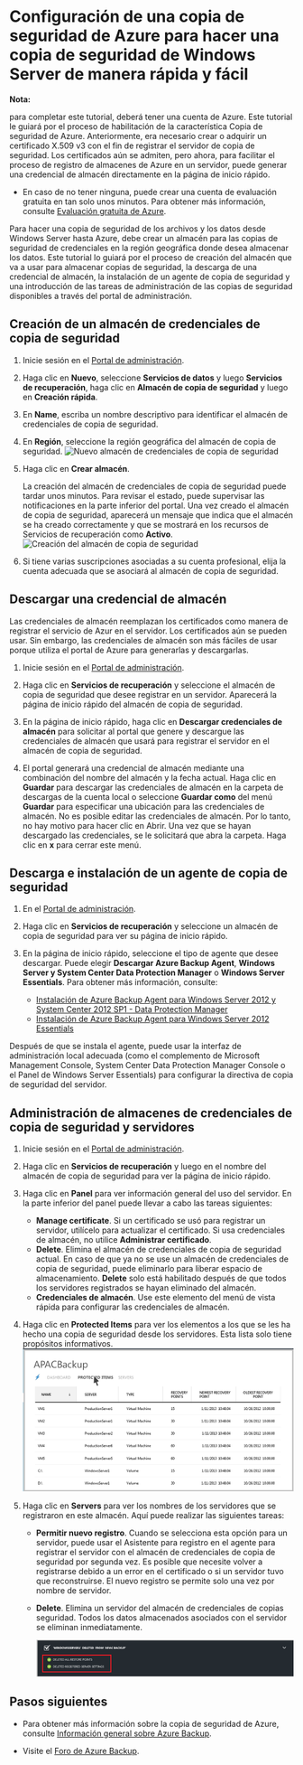 <properties urlDisplayName="Configure a Backup Vault" pageTitle="Configuraci&oacute;n de los Servicios de recuperaci&oacute;n de Azure para hacer copias de seguridad de Windows Server de manera r&aacute;pida y f&aacute;cil" metaKeywords="disaster recovery" description="Use este tutorial para aprender a utilizar el servicio Copia de seguridad en la nube de Microsoft Azure para crear copias de seguridad de Windows Server en la nube." metaCanonical="" services="recovery-services" documentationCenter="" title="Configuraci&oacute;n de Copia de seguridad de Azure para hacer copias de seguridad de Windows Server de manera r&aacute;pida y f&aacute;cil" authors="raynew" solutions="" manager="johndaw" editor="tysonn" />

<tags ms.service="site-recovery" ms.workload="backup-recovery" ms.tgt_pltfrm="na" ms.devlang="na" ms.topic="article" ms.date="01/01/1900" ms.author="raynew" />

# <span id="configure-a-backup-vault-tutorial"></span></a>Configuración de una copia de seguridad de Azure para hacer una copia de seguridad de Windows Server de manera rápida y fácil

<div class="dev-callout"> 
<strong>Nota:</strong>
 
<p>para completar este tutorial, deber&aacute; tener una cuenta de Azure. Este tutorial le guiar&aacute; por el proceso de habilitaci&oacute;n de la caracter&iacute;stica Copia de seguridad de Azure. Anteriormente, era necesario crear o adquirir un certificado X.509 v3 con el fin de registrar el servidor de copia de seguridad. Los certificados a&uacute;n se admiten, pero ahora, para facilitar el proceso de registro de almacenes de Azure en un servidor, puede generar una credencial de almac&eacute;n directamente en la p&aacute;gina de inicio r&aacute;pido. </p>
<ul> 
<li>En caso de no tener ninguna, puede crear una cuenta de evaluaci&oacute;n gratuita en tan solo unos minutos. Para obtener m&aacute;s informaci&oacute;n, consulte <a href="/es-es/pricing/free-trial/">Evaluaci&oacute;n gratuita de Azure</a>.</li> 
 

</ul>
 

</div>

Para hacer una copia de seguridad de los archivos y los datos desde Windows Server hasta Azure, debe crear un almacén para las copias de seguridad de credenciales en la región geográfica donde desea almacenar los datos. Este tutorial lo guiará por el proceso de creación del almacén que va a usar para almacenar copias de seguridad, la descarga de una credencial de almacén, la instalación de un agente de copia de seguridad y una introducción de las tareas de administración de las copias de seguridad disponibles a través del portal de administración.

## <span id="create"></span></a>Creación de un almacén de credenciales de copia de seguridad

1.  Inicie sesión en el [Portal de administración][Portal de administración].

2.  Haga clic en **Nuevo**, seleccione **Servicios de datos** y luego **Servicios de recuperación**, haga clic en **Almacén de copia de seguridad** y luego en **Creación rápida**.

3.  En **Name**, escriba un nombre descriptivo para identificar el almacén de credenciales de copia de seguridad.

4.  En **Región**, seleccione la región geográfica del almacén de copia de seguridad.
     ![Nuevo almacén de credenciales de copia de seguridad][Nuevo almacén de credenciales de copia de seguridad]

5.  Haga clic en **Crear almacén**.

    La creación del almacén de credenciales de copia de seguridad puede tardar unos minutos. Para revisar el estado, puede supervisar las notificaciones en la parte inferior del portal. Una vez creado el almacén de copia de seguridad, aparecerá un mensaje que indica que el almacén se ha creado correctamente y que se mostrará en los recursos de Servicios de recuperación como **Activo**.
    ![Creación del almacén de copia de seguridad][Creación del almacén de copia de seguridad]

6.  Si tiene varias suscripciones asociadas a su cuenta profesional, elija la cuenta adecuada que se asociará al almacén de copia de seguridad.

## <span id="upload"></span></a>Descargar una credencial de almacén

Las credenciales de almacén reemplazan los certificados como manera de registrar el servicio de Azur en el servidor. Los certificados aún se pueden usar. Sin embargo, las credenciales de almacén son más fáciles de usar porque utiliza el portal de Azure para generarlas y descargarlas.

1.  Inicie sesión en el [Portal de administración][Portal de administración].

2.  Haga clic en **Servicios de recuperación** y seleccione el almacén de copia de seguridad que desee registrar en un servidor. Aparecerá la página de inicio rápido del almacén de copia de seguridad.

3.  En la página de inicio rápido, haga clic en **Descargar credenciales de almacén** para solicitar al portal que genere y descargue las credenciales de almacén que usará para registrar el servidor en el almacén de copia de seguridad.

4.  El portal generará una credencial de almacén mediante una combinación del nombre del almacén y la fecha actual. Haga clic en **Guardar** para descargar las credenciales de almacén en la carpeta de descargas de la cuenta local o seleccione **Guardar como** del menú **Guardar** para especificar una ubicación para las credenciales de almacén. No es posible editar las credenciales de almacén. Por lo tanto, no hay motivo para hacer clic en Abrir. Una vez que se hayan descargado las credenciales, se le solicitará que abra la carpeta. Haga clic en **x** para cerrar este menú.

## <span id="download"></span></a>Descarga e instalación de un agente de copia de seguridad

1.  En el [Portal de administración][Portal de administración].

2.  Haga clic en **Servicios de recuperación** y seleccione un almacén de copia de seguridad para ver su página de inicio rápido.

3.  En la página de inicio rápido, seleccione el tipo de agente que desee descargar. Puede elegir **Descargar Azure Backup Agent**, **Windows Server y System Center Data Protection Manager** o **Windows Server Essentials**. Para obtener más información, consulte:

    -   [Instalación de Azure Backup Agent para Windows Server 2012 y System Center 2012 SP1 - Data Protection Manager][Instalación de Azure Backup Agent para Windows Server 2012 y System Center 2012 SP1 - Data Protection Manager]
    -   [Instalación de Azure Backup Agent para Windows Server 2012 Essentials][Instalación de Azure Backup Agent para Windows Server 2012 Essentials]

Después de que se instala el agente, puede usar la interfaz de administración local adecuada (como el complemento de Microsoft Management Console, System Center Data Protection Manager Console o el Panel de Windows Server Essentials) para configurar la directiva de copia de seguridad del servidor.

## <span id="manage"></span></a>Administración de almacenes de credenciales de copia de seguridad y servidores

1.  Inicie sesión en el [Portal de administración][Portal de administración].

2.  Haga clic en **Servicios de recuperación** y luego en el nombre del almacén de copia de seguridad para ver la página de inicio rápido.

3.  Haga clic en **Panel** para ver información general del uso del servidor. En la parte inferior del panel puede llevar a cabo las tareas siguientes:

    -   **Manage certificate**. Si un certificado se usó para registrar un servidor, utilícelo para actualizar el certificado. Si usa credenciales de almacén, no utilice **Administrar certificado**.
    -   **Delete**. Elimina el almacén de credenciales de copia de seguridad actual. En caso de que ya no se use un almacén de credenciales de copia de seguridad, puede eliminarlo para liberar espacio de almacenamiento. **Delete** solo está habilitado después de que todos los servidores registrados se hayan eliminado del almacén.
    -   **Credenciales de almacén**. Use este elemento del menú de vista rápida para configurar las credenciales de almacén.

4.  Haga clic en **Protected Items** para ver los elementos a los que se les ha hecho una copia de seguridad desde los servidores. Esta lista solo tiene propósitos informativos.
    ![Elementos protegidos][Elementos protegidos]

5.  Haga clic en **Servers** para ver los nombres de los servidores que se registraron en este almacén. Aquí puede realizar las siguientes tareas:

    -   **Permitir nuevo registro**. Cuando se selecciona esta opción para un servidor, puede usar el Asistente para registro en el agente para registrar el servidor con el almacén de credenciales de copia de seguridad por segunda vez. Es posible que necesite volver a registrarse debido a un error en el certificado o si un servidor tuvo que reconstruirse. El nuevo registro se permite solo una vez por nombre de servidor.
    -   **Delete**. Elimina un servidor del almacén de credenciales de copias seguridad. Todos los datos almacenados asociados con el servidor se eliminan inmediatamente.

        ![Servidor eliminado][Servidor eliminado]

## <span id="next"></span></a>Pasos siguientes

-   Para obtener más información sobre la copia de seguridad de Azure, consulte [Información general sobre Azure Backup][Información general sobre Azure Backup].

-   Visite el [Foro de Azure Backup][Foro de Azure Backup].

  [Portal de administración]: https://manage.windowsazure.com
  [Nuevo almacén de credenciales de copia de seguridad]: http://i.imgur.com/506c7ch.png
  [Creación del almacén de copia de seguridad]: http://i.imgur.com/grtLcKM.png
  [Instalación de Azure Backup Agent para Windows Server 2012 y System Center 2012 SP1 - Data Protection Manager]: http://technet.microsoft.com/es-es/library/hh831761.aspx#BKMK_installagent
  [Instalación de Azure Backup Agent para Windows Server 2012 Essentials]: http://technet.microsoft.com/es-es/library/jj884318.aspx
  [Elementos protegidos]: ./media/backup-configure-vault/RS_protecteditems.png
  [Servidor eliminado]: ./media/backup-configure-vault/RS_deletedserver.png
  [Información general sobre Azure Backup]: http://go.microsoft.com/fwlink/p/?LinkId=222425
  [Foro de Azure Backup]: http://go.microsoft.com/fwlink/p/?LinkId=290933
